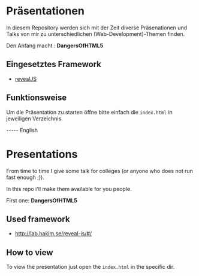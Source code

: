 # Präsentationen
In diesem Repository werden sich mit der Zeit diverse Präsenationen und Talks von mir zu unterschiedlichen (Web-Development)-Themen finden.

Den Anfang macht : **DangersOfHTML5**

## Eingesetztes Framework
- [revealJS](http://lab.hakim.se/reveal-js/#/)

## Funktionsweise
Um die Präsentation zu starten öffne bitte einfach die `index.html` in jeweiligen Verzeichnis.

----- English

# Presentations

From time to time I give some talk for colleges (or anyone who does not run fast enough ;)).

In this repo i'll make them available for you people.

First one: **DangersOfHTML5**

## Used framework
- http://lab.hakim.se/reveal-js/#/

## How to view
To view the presentation just open the `index.html` in the specific dir.